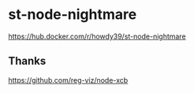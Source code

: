# st-node-nightmare
https://hub.docker.com/r/howdy39/st-node-nightmare

## Thanks
https://github.com/reg-viz/node-xcb